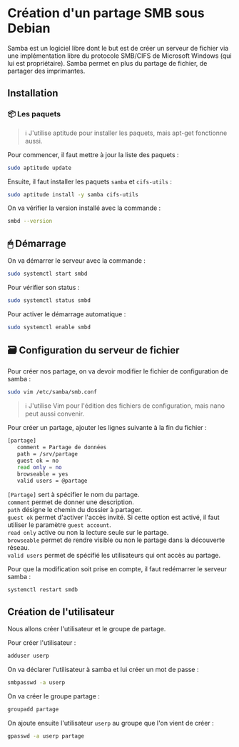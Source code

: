 # Création d'un partage SMB sous Debian

Samba est un logiciel libre dont le but est de créer un serveur de fichier via une implémentation libre du protocole SMB/CIFS de Microsoft Windows (qui lui est propriétaire). Samba permet en plus du partage de fichier, de partager des imprimantes.

## Installation

### 📦 Les paquets

> ℹ️ J'utilise aptitude pour installer les paquets, mais apt-get fonctionne aussi.

Pour commencer, il faut mettre à jour la liste des paquets :

```bash
sudo aptitude update
```

Ensuite, il faut installer les paquets `samba` et `cifs-utils` :

```bash
sudo aptitude install -y samba cifs-utils
```

On va vérifier la version installé avec la commande :

```bash
smbd --version
```

## 🖱 Démarrage

On va démarrer le serveur avec la commande :

```bash
sudo systemctl start smbd
```

Pour vérifier son status :

```bash
sudo systemctl status smbd
```

Pour activer le démarrage automatique :

```bash
sudo systemctl enable smbd
```

## 🗃 Configuration du serveur de fichier

Pour créer nos partage, on va devoir modifier le fichier de configuration de samba :

```bash
sudo vim /etc/samba/smb.conf
```

> ℹ️ J'utilise Vim pour l'édition des fichiers de configuration, mais nano peut aussi convenir.

Pour créer un partage, ajouter les lignes suivante à la fin du fichier :

```bash
[partage]
   comment = Partage de données
   path = /srv/partage
   guest ok = no
   read only = no
   browseable = yes
   valid users = @partage
```

`[Partage]` sert à spécifier le nom du partage.  
`comment` permet de donner une description.  
`path` désigne le chemin du dossier à partager.  
`guest ok` permet d'activer l'accès invité. Si cette option est activé, il faut utiliser le paramètre `guest account`.  
`read only` active ou non la lecture seule sur le partage.  
`browseable` permet de rendre visible ou non le partage dans la découverte réseau.  
`valid users` permet de spécifié les utilisateurs qui ont accès au partage.  

Pour que la modification soit prise en compte, il faut redémarrer le serveur samba :

```bash
systemctl restart smdb
```

## Création de l'utilisateur

Nous allons créer l'utilisateur et le groupe de partage.

Pour créer l'utilisateur :

```bash
adduser userp
```

On va déclarer l'utilisateur à samba et lui créer un mot de passe :

```bash
smbpasswd -a userp
```

On va créer le groupe partage :

```bash
groupadd partage
```

On ajoute ensuite l'utilisateur `userp` au groupe que l'on vient de créer :

```bash
gpasswd -a userp partage
```
